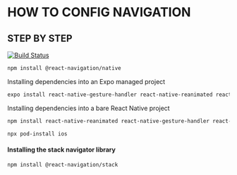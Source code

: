 # HOW TO CONFIG NAVIGATION

## STEP BY STEP

[![Build Status](https://travis-ci.org/joemccann/dillinger.svg?branch=master)](https://travis-ci.org/joemccann/dillinger)

```sh
npm install @react-navigation/native
```

Installing dependencies into an Expo managed project

```sh
expo install react-native-gesture-handler react-native-reanimated react-native-screens react-native-safe-area-context @react-native-community/masked-view
```

Installing dependencies into a bare React Native project

```sh
npm install react-native-reanimated react-native-gesture-handler react-native-screens react-native-safe-area-context @react-native-community/masked-view
```

```sh
npx pod-install ios
```

#### Installing the stack navigator library

```sh
npm install @react-navigation/stack
```
